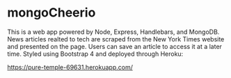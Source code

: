 # mongoCheerio

This is a web app powered by Node, Express, Handlebars, and MongoDB. News articles realted to tech are scraped from the New York Times website and presented on the page. Users can save an article to access it at a later time. Styled using Bootstrap 4 and deployed through Heroku:

https://pure-temple-69631.herokuapp.com/

